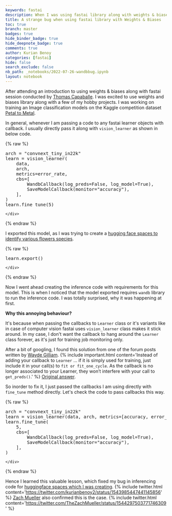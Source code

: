 ```yaml
---
keywords: fastai
description: When I was using fastai library along with weights & biases callback to track my model training, I noticed a strange error when inferencing the same models created with fast.ai library. Let's figure out the issue ...
title: A strange bug when using fastai library with Weights & Biases
toc: true
branch: master
badges: true
hide_binder_badge: true
hide_deepnote_badge: true
comments: true
author: Kurian Benoy
categories: [fastai]        
hide: false
search_exclude: false
nb_path: _notebooks/2022-07-26-wandbbug.ipynb
layout: notebook
---
```


<!--
#################################################
### THIS FILE WAS AUTOGENERATED! DO NOT EDIT! ###
#################################################
# file to edit: _notebooks/2022-07-26-wandbbug.ipynb
-->

<div class="container" id="notebook-container">
        
<div class="cell border-box-sizing text_cell rendered"><div class="inner_cell">
<div class="text_cell_render border-box-sizing rendered_html">
<p>After attending an introduction to using weights &amp; biases along with fastai session conducted by <a href="https://twitter.com/capetorch">Thomas Capaballe</a>. I was excited to use weights and biases library along with a few of my hobby projects. I was working on training an Image classification models on the Kaggle competition dataset <a href="https://www.kaggle.com/competitions/tpu-getting-started">Petal to Metal</a>.</p>
<p>In general, whenever I am passing a code to any fastai learner objects with callback. I usually directly pass it along with <code>vision_learner</code> as shown in below code.</p>

</div>
</div>
</div>
    {% raw %}
    
<div class="cell border-box-sizing code_cell rendered">
<div class="input">

<div class="inner_cell">
    <div class="input_area">
<div class=" highlight hl-ipython3"><pre><span></span><span class="n">arch</span> <span class="o">=</span> <span class="s2">&quot;convnext_tiny_in22k&quot;</span>
<span class="n">learn</span> <span class="o">=</span> <span class="n">vision_learner</span><span class="p">(</span>
    <span class="n">data</span><span class="p">,</span>
    <span class="n">arch</span><span class="p">,</span>
    <span class="n">metrics</span><span class="o">=</span><span class="n">error_rate</span><span class="p">,</span>
    <span class="n">cbs</span><span class="o">=</span><span class="p">[</span>
        <span class="n">WandbCallback</span><span class="p">(</span><span class="n">log_preds</span><span class="o">=</span><span class="kc">False</span><span class="p">,</span> <span class="n">log_model</span><span class="o">=</span><span class="kc">True</span><span class="p">),</span>
        <span class="n">SaveModelCallback</span><span class="p">(</span><span class="n">monitor</span><span class="o">=</span><span class="s2">&quot;accuracy&quot;</span><span class="p">),</span>
    <span class="p">],</span>
<span class="p">)</span>
<span class="n">learn</span><span class="o">.</span><span class="n">fine_tune</span><span class="p">(</span><span class="mi">5</span><span class="p">)</span>
</pre></div>

    </div>
</div>
</div>

</div>
    {% endraw %}

<div class="cell border-box-sizing text_cell rendered"><div class="inner_cell">
<div class="text_cell_render border-box-sizing rendered_html">
<p>I exported this model, as I was trying to create a <a href="https://huggingface.co/spaces/kurianbenoy/Identify_which_flower">hugging face spaces to identify various flowers species</a>.</p>

</div>
</div>
</div>
    {% raw %}
    
<div class="cell border-box-sizing code_cell rendered">
<div class="input">

<div class="inner_cell">
    <div class="input_area">
<div class=" highlight hl-ipython3"><pre><span></span><span class="n">learn</span><span class="o">.</span><span class="n">export</span><span class="p">()</span>
</pre></div>

    </div>
</div>
</div>

</div>
    {% endraw %}

<div class="cell border-box-sizing text_cell rendered"><div class="inner_cell">
<div class="text_cell_render border-box-sizing rendered_html">
<p>Now I went ahead creating the inference code with requirements for this model. This is when I noticed that the model exported requires <code>wandb</code> library to run the inference code. I was totally surprised, why  it was happening at first.</p>

</div>
</div>
</div>
<div class="cell border-box-sizing text_cell rendered"><div class="inner_cell">
<div class="text_cell_render border-box-sizing rendered_html">
<p><strong>Why this annoying behaviour?</strong></p>
<p>It's because when passing the callbacks to <code>Learner</code> class or it's variants like in case of computer vision fastai uses <code>vision_learner</code> class makes it stick around. In my case, I don't want the callback to hang around the <code>Learner</code> class forever, as it's just for training job monitoring only.</p>

</div>
</div>
</div>
<div class="cell border-box-sizing text_cell rendered"><div class="inner_cell">
<div class="text_cell_render border-box-sizing rendered_html">
<p>After a bit of googling, I found this solution from one of the forum posts written by <a href="twitter.com/waydegilliam">Wayde Gilliam</a>.
{% include important.html content='Instead of adding your callback to <code>Learner</code> … if it is simply used for training, just include it in your call(s) to <code>fit or fit_one_cycle</code>. As the callback is no longer associated to your Learner, they won’t interfere with your call to <code>get_preds()</code>.' %}
<a href="https://forums.fast.ai/t/is-there-anyway-to-call-learn-get-preds-without-triggering-any-of-the-callbacks/64753/10">Original answer</a>.</p>
<p>So inorder to fix it, I just passed the callbacks I am using directly with <code>fine_tune</code> method directly. Let's check the code to pass callbacks this way.</p>

</div>
</div>
</div>
    {% raw %}
    
<div class="cell border-box-sizing code_cell rendered">
<div class="input">

<div class="inner_cell">
    <div class="input_area">
<div class=" highlight hl-ipython3"><pre><span></span><span class="n">arch</span> <span class="o">=</span> <span class="s2">&quot;convnext_tiny_in22k&quot;</span>
<span class="n">learn</span> <span class="o">=</span> <span class="n">vision_learner</span><span class="p">(</span><span class="n">data</span><span class="p">,</span> <span class="n">arch</span><span class="p">,</span> <span class="n">metrics</span><span class="o">=</span><span class="p">[</span><span class="n">accuracy</span><span class="p">,</span> <span class="n">error_rate</span><span class="p">])</span>
<span class="n">learn</span><span class="o">.</span><span class="n">fine_tune</span><span class="p">(</span>
    <span class="mi">5</span><span class="p">,</span>
    <span class="n">cbs</span><span class="o">=</span><span class="p">[</span>
        <span class="n">WandbCallback</span><span class="p">(</span><span class="n">log_preds</span><span class="o">=</span><span class="kc">False</span><span class="p">,</span> <span class="n">log_model</span><span class="o">=</span><span class="kc">True</span><span class="p">),</span>
        <span class="n">SaveModelCallback</span><span class="p">(</span><span class="n">monitor</span><span class="o">=</span><span class="s2">&quot;accuracy&quot;</span><span class="p">),</span>
    <span class="p">],</span>
<span class="p">)</span>
</pre></div>

    </div>
</div>
</div>

</div>
    {% endraw %}

<div class="cell border-box-sizing text_cell rendered"><div class="inner_cell">
<div class="text_cell_render border-box-sizing rendered_html">
<p>Hence I learned this valuable lesson, which fixed my bug in inferencing code for <a href="https://twitter.com/kurianbenoy2/status/1543985447441145856">huggingface spaces which I was creating</a>.
{% include twitter.html content='<a href="https://twitter.com/kurianbenoy2/status/1543985447441145856">https://twitter.com/kurianbenoy2/status/1543985447441145856</a>' %}
<a href="https://twitter.com/TheZachMueller">Zach Mueller</a> also confirmed this is the case.
{% include twitter.html content='<a href="https://twitter.com/TheZachMueller/status/1544297503771746309">https://twitter.com/TheZachMueller/status/1544297503771746309</a>' %}</p>

</div>
</div>
</div>
</div>
 

